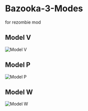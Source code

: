 # Bazooka-3-Modes
for rezombie mod

## Model V
![Model V](https://i.imgur.com/xqY7JZe.png)
## Model P
![Model P](https://i.imgur.com/gZ2gd8B.png)
## Model W
![Model W](https://i.imgur.com/YbgalZ2.png)
